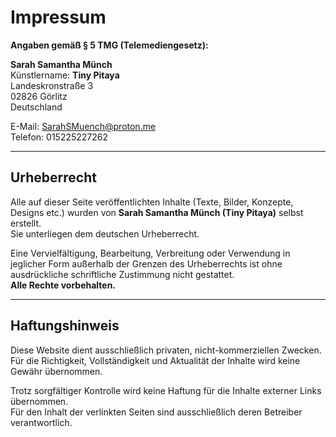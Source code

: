 # Impressum

**Angaben gemäß § 5 TMG (Telemediengesetz):**

**Sarah Samantha Münch**  
Künstlername: **Tiny Pitaya**  
Landeskronstraße 3  
02826 Görlitz  
Deutschland  

E-Mail: SarahSMuench@proton.me  
Telefon: 015225227262

---

## Urheberrecht

Alle auf dieser Seite veröffentlichten Inhalte (Texte, Bilder, Konzepte, Designs etc.) wurden von **Sarah Samantha Münch (Tiny Pitaya)** selbst erstellt.  
Sie unterliegen dem deutschen Urheberrecht.

Eine Vervielfältigung, Bearbeitung, Verbreitung oder Verwendung in jeglicher Form außerhalb der Grenzen des Urheberrechts ist ohne ausdrückliche schriftliche Zustimmung nicht gestattet.  
**Alle Rechte vorbehalten.**

---

## Haftungshinweis

Diese Website dient ausschließlich privaten, nicht-kommerziellen Zwecken.  
Für die Richtigkeit, Vollständigkeit und Aktualität der Inhalte wird keine Gewähr übernommen.

Trotz sorgfältiger Kontrolle wird keine Haftung für die Inhalte externer Links übernommen.  
Für den Inhalt der verlinkten Seiten sind ausschließlich deren Betreiber verantwortlich.
